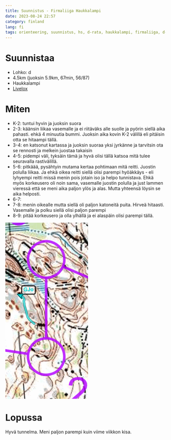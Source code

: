 ```yaml
---
title: Suunnistus - Firmaliiga Haukkalampi
date: 2023-08-24 22:57
category: finland
lang: fi
tags: orienteering, suunnistus, hs, d-rata, haukkalampi, firmaliiga, d-lohko, lippukallio
---
```


Suunnistaa
===

 - Lohko: d
 - 4.5km (juoksin 5.9km, 67min, 56/87)
 - Haukkalampi
 - [Livelox](https://www.livelox.com/Viewer/Firmaliiga-2023-syksy-2-kisa-Haukkalampi/D?classId=648305&tab=player)

Miten
===

  * K-2: tuntui hyvin ja juoksin suora
  * 2-3: käänsin liikaa vasemalle ja ei riitäväks alle suolle ja pyörin siellä aika pahasti. ehkä 4 minuutia bummi. Juoksin aika kovin K-2 välillä eli pitäisin otta se hitaampi tällä.
  * 3-4: en katsonut kartassa ja juoksin suoraa yksi jyrkänne ja tarvitsin ota se rennosti ja melkein juostaa takaisin
  * 4-5: pidempi väli, tyksäin tämä ja hyvä olisi tällä katsoa mitä tulee seuravalla rastivälillä.
  * 5-6: pitkäää, pysähtyin mutama kertaa pohtimaan mitä reitti. Juostin polulla liikaa. Ja ehkä oikea reitti siellä olisi parempi hyöäkkäys - eli lyhyempi reitti missä menin pois jotain iso ja helpo tunnistava. Ehkä myös korkeusero oli noin sama, vasemalle juostin polulla ja just lammen vieressä että se meni aika paljon ylös ja alas. Mutta yhteensä löysin se aika helposti.
  * 6-7: 
  * 7-8: menin oikealle mutta siellä oli paljon katoneitä puita. Hirveä hitaasti. Vasemalle ja polku siellä olisi paljon parempi
  * 8-9: pitää korkeusero ja olla ylhällä ja ei alaspäin olisi parempi tällä.

[![from rasti 2 to 3](images/2-3.20230822.firmaliiga.png "2-3")](images/2-3.20230822.firmaliiga.png)


Lopussa
===

Hyvä tunnelma. Meni paljon parempi kuin viime viikkon kisa.
